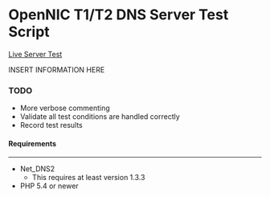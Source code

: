 # OpenNIC T1/T2 DNS Server Test Script
[Live Server Test](http://report.opennicproject.org/t2log/)

INSERT INFORMATION HERE


### TODO
- More verbose commenting
- Validate all test conditions are handled correctly
- Record test results


#### Requirements
------
- Net_DNS2
  * This requires at least version 1.3.3
- PHP 5.4 or newer
